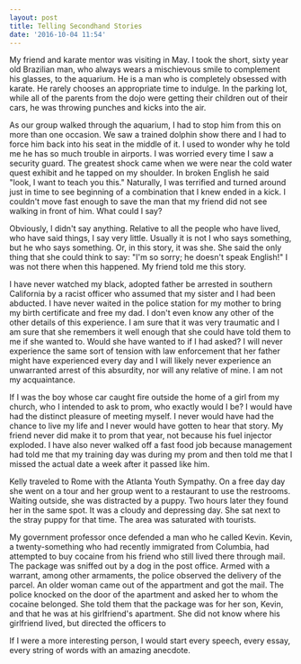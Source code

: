 ```yaml
---
layout: post
title: Telling Secondhand Stories
date: '2016-10-04 11:54'
---
```


My friend and karate mentor was visiting in May. I took the short, sixty year old Brazilian man, who always wears a mischievous smile to complement his glasses, to the aquarium. He is a man who is completely obsessed with karate. He rarely chooses an appropriate time to indulge. In the parking lot, while all of the parents from the dojo were getting their children out of their cars, he was throwing punches and kicks into the air.

As our group walked through the aquarium, I had to stop him from this on more than one occasion. We saw a trained dolphin show there and I had to force him back into his seat in the middle of it. I used to wonder why he told me he has so much trouble in airports. I was worried every time I saw a security guard. The greatest shock came when we were near the cold water quest exhibit and he tapped on my shoulder. In broken English he said "look, I want to teach you this." Naturally, I was terrified and turned around just in time to see beginning of a combination that I knew ended in a kick. I couldn't move fast enough to save the man that my friend did not see walking in front of him. What could I say?

Obviously, I didn't say anything. Relative to all the people who have lived, who have said things, I say very little. Usually it is not I who says something, but he who says something. Or, in this story, it was she. She said the only thing that she could think to say: "I'm so sorry; he doesn't speak English!" I was not there when this happened. My friend told me this story.

I have never watched my black, adopted father be arrested in southern California by a racist officer who assumed that my sister and I had been abducted. I have never waited in the police station for my mother to bring my birth certificate and free my dad. I don't even know any other of the other details of this experience. I am sure that it was very traumatic and I am sure that she remembers it well enough that she could have told them to me if she wanted to. Would she have wanted to if I had asked? I will never experience the same sort of tension with law enforcement that her father might have experienced every day and I will likely never experience an unwarranted arrest of this absurdity, nor will any relative of mine. I am not my acquaintance.

If I was the boy whose car caught fire outside the home of a girl from my church, who I intended to ask to prom, who exactly would I be? I would have had the distinct pleasure of meeting myself. I never would have had the chance to live my life and I never would have gotten to hear that story. My friend never did make it to prom that year, not because his fuel injector exploded. I have also never walked off a fast food job because management had told me that my training day was during my prom and then told me that I missed the actual date a week after it passed like him.

Kelly traveled to Rome with the Atlanta Youth Sympathy. On a free day day she went on a tour and her group went to a restaurant to use the restrooms. Waiting outside, she was distracted by a puppy. Two hours later they found her in the same spot. It was a cloudy and depressing day. She sat next to the stray puppy for  that time. The area was saturated with tourists.

My government professor once defended a man who he called Kevin. Kevin, a twenty-something who had recently immigrated from Columbia, had attempted to buy cocaine from his friend who still lived there through mail. The package was sniffed out by a dog in the post office. Armed with a warrant, among other armaments, the police observed the delivery of the parcel. An older woman came out of the appartment and got the mail. The police knocked on the door of the apartment and asked her to whom the cocaine belonged. She told them that the package was for her son, Kevin, and that he was at his girlfriend's apartment. She did not know where his girlfriend lived, but directed the officers to 

If I were a more interesting person, I would start every speech, every essay, every string of words with an amazing anecdote.
